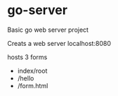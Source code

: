 # go-server

Basic go web server project

Creats a web server localhost:8080

hosts 3 forms

- index/root
- /hello
- /form.html

